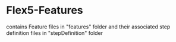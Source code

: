 ﻿# Flex5-Features
contains Feature files in "features" folder and their associated step definition files in "stepDefinition" folder
